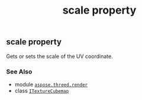 ﻿---
title: scale property
second_title: Aspose.3D for Python via .NET API References
description: 
type: docs
weight: 110
url: /python-net/aspose.threed.render/itexturecubemap/scale/
is_root: false
---

## scale property


Gets or sets the scale of the UV coordinate.

### See Also
* module [`aspose.threed.render`](../../)
* class [`ITextureCubemap`](/3d/python-net/aspose.threed.render/itexturecubemap)
